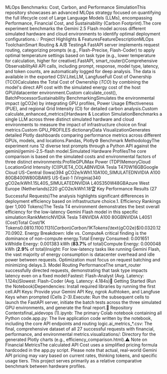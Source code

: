 MLOps Benchmarks: Cost, Carbon, and Performance SimulationThis repository showcases an advanced MLOps strategy focused on quantifying the full lifecycle cost of Large Language Models (LLMs), encompassing Performance, Financial Cost, and Sustainability (Carbon Footprint).The core experiment benchmarks the Gemini 2.5 Flash model across different simulated hardware and cloud environments to identify optimal deployment configurations.💡 Project Highlights & FeaturesFeatureDescriptionMLOps ToolchainSmart Routing & A/B TestingA FastAPI server implements request routing, categorizing prompts (e.g., Flash-Precise, Flash-Coder) to apply optimal temperature settings based on task type (e.g., lower temperature for calculation, higher for creative).FastAPI, smart_router()Comprehensive ObservabilityAll API calls, including prompt, response, model type, latency, and token counts, are automatically logged for deep analysis. The data is available in the exported CSV.LiteLLM, LangfuseFull Cost of Ownership (TCO)Calculates the Total Cost of Ownership ($TCO$) by combining the model's direct API cost with the simulated energy cost of the host GPU/datacenter environment.Custom calculate_cost(), BatchProcessorSustainability BenchmarkingSimulates the environmental impact ($\text{gCO2e}$) by integrating GPU profiles, Power Usage Effectiveness ($\text{PUE}$), and regional Grid Intensity ($\text{CI}$) for detailed carbon analysis.Custom calculate_enhanced_metrics()Hardware & Location SimulationBenchmarks a single LLM across three distinct simulated hardware and cloud environments to measure the impact of infrastructure choice on final metrics.Custom GPU_PROFILES dictionaryData VisualizationGenerates detailed Plotly dashboards comparing performance metrics across different GPUs, models, and locations.Pandas, Plotly⚙️ Benchmark MethodologyThe experiment runs 12 diverse test prompts through a Python API against the gemini/gemini-2.5-flash model.Simulated Hardware ProfilesThe core comparison is based on the simulated costs and environmental factors of three distinct environments:ProfileGPUMax Power (TDP)MemoryCloud LocationGrid Intensity (CI)PUET4_COLABNVIDIA Tesla T470W16GBGoogle Cloud US-Central (Iowa)394 $\text{gCO2e/kWh}$1.10A100_SIMULATEDNVIDIA A100 80GB400W80GBAWS US-East-1 (Virginia)340 $\text{gCO2e/kWh}$1.15L40S_SIMULATEDNVIDIA L40S350W48GBAzure West Europe (Netherlands)220 $\text{gCO2e/kWh}$1.18🏆 Key Performance Results (27 Successful Requests)The analysis highlights significant differences in deployment efficiency based on infrastructure choice.1. Efficiency Rankings (per 1,000 Tokens)The Tesla T4 environment demonstrates the best overall efficiency for the low-latency Gemini Flash model in this specific simulation:RankMetricNVIDIA Tesla T4NVIDIA A100 80GBNVIDIA L40S1 (Cost)Total Cost/1K Tokens$0.081$0.110$0.1131 (Carbon)Carbon/1K Tokens ($\text{gCO2e}$)0.0320.1270.0902. Energy Breakdown: Idle vs. ComputeA critical finding is the dominance of non-compute energy.Total Energy Consumed: $0.001651 \text{ kWh}$Idle Energy: $0.001383 \text{ kWh}$ ($\mathbf{83.7\%}$ of total)Compute Energy: $0.000048 \text{ kWh}$ ($\mathbf{2.9\%}$ of total)Insight: For low-latency tasks like running Gemini Flash, the vast majority of energy consumption is datacenter overhead and idle power between requests. Optimization must focus on request batching and minimizing delays.3. Model Routing PerformanceThe smart_router successfully directed requests, demonstrating that task type impacts latency even on a fixed model:Fastest: Flash-Analyst (Avg. Latency: $1.124\text{s}$)Slowest: Flash-Coder (Avg. Latency: $4.184\text{s}$)🚀 Getting Started (Run the Notebook)Dependencies: Install required libraries by running the first cell.API Keys: Provide your Gemini API Key, ngrok Authtoken, and Langfuse Keys when prompted (Cells 2-3).Execute: Run the subsequent cells to launch the FastAPI server, initiate the batch tests across the three simulated GPU environments, and generate the final report.📁 Repository Contentsfinal_aidevops (1).ipynb: The primary Colab notebook containing all Python code.app.py: The live application code written by the notebook, including the core API endpoints and routing logic.ai_metrics_*.csv: The final, comprehensive dataset of all 27 successful requests with financial, performance, and environmental metrics.visualizations/: Directory for the generated Plotly charts (e.g., efficiency_comparison.html).⚠️ Note on Financial MetricsThe calculated API Cost uses a simplified pricing formula hardcoded in the app.py script. Please note that actual, real-world Gemini API pricing may vary based on current rates, thinking tokens, and specific usage tiers. This project serves primarily as a relative comparative benchmark between hardware profiles.
